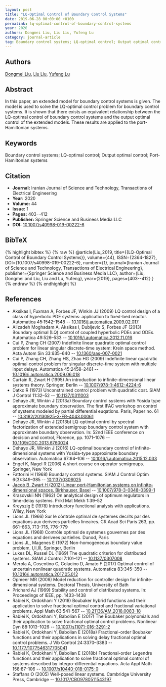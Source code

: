 ```yaml
---
layout: post
title: "LQ-Optimal Control of Boundary Control Systems"
date: 2019-06-28 00:00:00 +0100
permalink: lq-optimal-control-of-boundary-control-systems
year: 2020
authors: Dongmei Liu, Liu Liu, Yufeng Lu
category: journal-article
tag: Boundary control systems; LQ-optimal control; Output optimal control; Port-Hamiltonian systems
---
```

 
## Authors
[Dongmei Liu](authors/dongmei-liu), [Liu Liu](authors/liu-liu), [Yufeng Lu](authors/yufeng-lu)
 
## Abstract
In this paper, an extended model for boundary control systems is given. The model is used to solve the LQ-optimal control problem for boundary control systems. It is shown that there exists an equivalent relationship between the LQ-optimal control of boundary control systems and the output optimal control of the extended models. These results are applied to the port-Hamiltonian systems.
 
## Keywords
Boundary control systems; LQ-optimal control; Output optimal control; Port-Hamiltonian systems
 
## Citation
- **Journal:** Iranian Journal of Science and Technology, Transactions of Electrical Engineering
- **Year:** 2020
- **Volume:** 44
- **Issue:** 1
- **Pages:** 403--412
- **Publisher:** Springer Science and Business Media LLC
- **DOI:** [10.1007/s40998-019-00222-6](https://doi.org/10.1007/s40998-019-00222-6)
 
## BibTeX
{% highlight bibtex %}
{% raw %}
@article{Liu_2019,
  title={{LQ-Optimal Control of Boundary Control Systems}},
  volume={44},
  ISSN={2364-1827},
  DOI={10.1007/s40998-019-00222-6},
  number={1},
  journal={Iranian Journal of Science and Technology, Transactions of Electrical Engineering},
  publisher={Springer Science and Business Media LLC},
  author={Liu, Dongmei and Liu, Liu and Lu, Yufeng},
  year={2019},
  pages={403--412}
}
{% endraw %}
{% endhighlight %}
 
## References
- Aksikas I, Fuxman A, Forbes JF, Winkin JJ (2009) LQ control design of a class of hyperbolic PDE systems: application to fixed-bed reactor. Automatica 45:1542–1548 -- [10.1016/j.automatica.2009.02.017](https://doi.org/10.1016/j.automatica.2009.02.017)
- Alizadeh Moghadam A, Aksikas I, Dubljevic S, Forbes JF (2013) Boundary optimal (LQ) control of coupled hyperbolic PDEs and ODEs. Automatica 49:526–533 -- [10.1016/j.automatica.2012.11.016](https://doi.org/10.1016/j.automatica.2012.11.016)
- Cui P, Zhang CH (2007) Indefinite linear quadratic optimal control problem for linear singular discrete-time system: Krein space method. Acta Autom Sin 33:635–640 -- [10.1360/aas-007-0021](https://doi.org/10.1360/aas-007-0021)
- Cui P, Zhang CH, Zhang HS, Zhao HG (2009) Indefinite linear quadratic optimal control problem for singular discrete-time system with multiple input delays. Automatica 45:2458–2461 -- [10.1016/j.automatica.2009.06.018](https://doi.org/10.1016/j.automatica.2009.06.018)
- Curtain R, Zwart H (1995) An introduction to infinite-dimensional linear systems theory. Springer, Berlin -- [10.1007/978-1-4612-4224-6](https://doi.org/10.1007/978-1-4612-4224-6)
- Datko R (1973) Unconstrained control problem with quadratic cost. SIAM J Control 11:32–52 -- [10.1137/0311003](https://doi.org/10.1137/0311003)
- Dehaye JR, Winkin J (2013a) Boundary control systems with Yosida type approximate boundary observation. The first IFAC workshop on control of systems modeled by partial differential euqations. Paris, Paper no. 61 -- [10.3182/20130925-3-FR-4043.00061](https://doi.org/10.3182/20130925-3-FR-4043.00061)
- Dehaye JR, Winkin J (2013b) LQ-optimal control by spectral factorization of extended semigroup boundary control system with approximate boundary observation. In: 52nd IEEE conference on decision and control, Florence, pp. 1071–1076 -- [10.1109/CDC.2013.6760024](https://doi.org/10.1109/CDC.2013.6760024)
- Dehaye JR, Winkin J (2016) LQ-optimal boundary control of infinite-dimensional systems with Yosida-type approximate boundary observation. Automatica 67:94–106 -- [10.1016/j.automatica.2015.12.033](https://doi.org/10.1016/j.automatica.2015.12.033)
- Engel K, Nagel R (2006) A short course on operator semigroups. Springer, New York
- Fattorini H (1968) Boundary control systems. SIAM J Control Optim 6(3):349–385 -- [10.1137/0306025](https://doi.org/10.1137/0306025)
- [Jacob B, Zwart H (2012) Linear port-Hamiltonian systems on infinite-dimensional spaces. Birkhauser, Basel](linear-port-hamiltonian-systems-on-infinite-dimensional-spaces) -- [10.1007/978-3-0348-0399-1](https://doi.org/10.1007/978-3-0348-0399-1)
- Krasovskii NN (1962) On analytical design of optimum regulators in time-delay systems. Prikl Mat Mekh 1:39–52
- Kreyszig E (1978) Introductory functional analysis with applications. Wiley, New York
- Lions JL (1966) Sur le côntrole optimal de systemes decrits par des equations aux derivees partielles lineaires. CR Acad Sci Paris 263, pp. 661–663, 713–715, 776–779
- Lions JL (1968) Contrôle optimal de systemes gouvernes par des equations and derivees partielles. Dunod, Paris
- Lions JL, Magenes E (1972) Non-homogeneous boundary value problem, I,II,III, Springer, Berlin
- Lukes DL, Russel DL (1969) The quadratic criterion for distributed systems. SIAM J Control 7:101–121 -- [10.1137/0307008](https://doi.org/10.1137/0307008)
- Merola A, Cosentino C, Colacino D, Amato F (2017) Optimal control of uncertain nonlinear quadratic systems. Automatica 83:345–350 -- [10.1016/j.automatica.2017.05.012](https://doi.org/10.1016/j.automatica.2017.05.012)
- Opmeer MR (2006) Model reduction for controller design for infinite-dimensional systems. Doctoral Thesis, University of Bath
- Prichard AJ (1969) Stability and control of distributed systems. In: Proceedings of IEEE, pp. 1433–1438
- Rabiei K, Ordokhani Y (2018) Boubaker hybrid functions and their application to solve fractional optimal control and fractional variational problems. Appl Math 63:541–567 -- [10.21136/AM.2018.0083-18](https://doi.org/10.21136/AM.2018.0083-18)
- Rabiei K, Ordokhani Y, Babolian E (2017) The Boubaker polynomials and their application to solve fractional optimal control problems. Nonlinear Dyn 88:1013–1026 -- [10.1007/s11071-016-3291-2](https://doi.org/10.1007/s11071-016-3291-2)
- Rabiei K, Ordokhani Y, Babolian E (2018a) Fractional-order Boubaker functions and their applications in solving delay fractional optimal control problems. J Vib Control 24:3370–3383 -- [10.1177/1077546317705041](https://doi.org/10.1177/1077546317705041)
- Rabiei K, Ordokhani Y, Babolian E (2018b) Fractional-order Legendre functions and their application to solve fractional optimal control of systems described by integro-differential equations. Acta Appl Math 158:87–106 -- [10.1007/s10440-018-0175-0](https://doi.org/10.1007/s10440-018-0175-0)
- Staffans O (2005) Well-posed linear systems. Cambridge University Press, Cambridge -- [10.1017/CBO9780511543197](https://doi.org/10.1017/CBO9780511543197)

